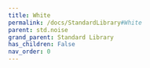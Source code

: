 ```yaml
---
title: White
permalink: /docs/StandardLibrary#White
parent: std.noise
grand_parent: Standard Library
has_children: False
nav_order: 0
---
```

